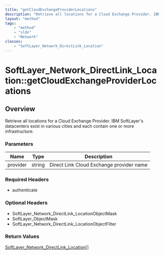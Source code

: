 ```yaml
---
title: "getCloudExchangeProviderLocations"
description: "Retrieve all locations for a Cloud Exchange Provider. IBM SoftLayer's datacenters exist in various cities and each conta... "
layout: "method"
tags:
    - "method"
    - "sldn"
    - "Network"
classes:
    - "SoftLayer_Network_DirectLink_Location"
---
```

# SoftLayer_Network_DirectLink_Location::getCloudExchangeProviderLocations
## Overview 
Retrieve all locations for a Cloud Exchange Provider. IBM SoftLayer's datacenters exist in various cities and each contain one or more infrastructure. 

### Parameters 
|Name | Type | Description |
| --- | --- | --- |
|provider| string| Direct Link Cloud Exchange provider name|


### Required Headers
* authenticate

### Optional Headers
* SoftLayer_Network_DirectLink_LocationObjectMask
* SoftLayer_ObjectMask
* SoftLayer_Network_DirectLink_LocationObjectFilter

### Return Values
<a href='/reference/datatypes/SoftLayer_Network_DirectLink_Location'>SoftLayer_Network_DirectLink_Location[] </a>

